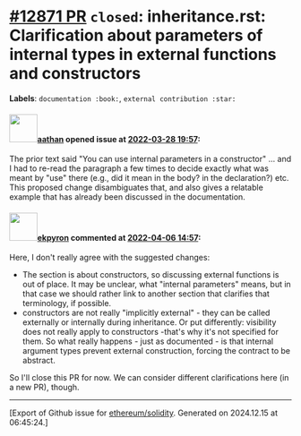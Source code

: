 # [\#12871 PR](https://github.com/ethereum/solidity/pull/12871) `closed`: inheritance.rst: Clarification about parameters of internal types in external functions and constructors
**Labels**: `documentation :book:`, `external contribution :star:`


#### <img src="https://avatars.githubusercontent.com/u/24279435?v=4" width="50">[aathan](https://github.com/aathan) opened issue at [2022-03-28 19:57](https://github.com/ethereum/solidity/pull/12871):

The prior text said "You can use internal parameters in a constructor" ... and I had to re-read the paragraph a few times to decide exactly what was meant by "use" there (e.g., did it mean in the body? in the declaration?) etc. This proposed change disambiguates that, and also gives a relatable example that has already been discussed in the documentation.

#### <img src="https://avatars.githubusercontent.com/u/1347491?v=4" width="50">[ekpyron](https://github.com/ekpyron) commented at [2022-04-06 14:57](https://github.com/ethereum/solidity/pull/12871#issuecomment-1090369526):

Here, I don't really agree with the suggested changes:
- The section is about constructors, so discussing external functions is out of place. It may be unclear, what "internal parameters" means, but in that case we should rather link to another section that clarifies that terminology, if possible.
- constructors are not really "implicitly external" - they can be called externally or internally during inheritance. Or put differently: visibility does not really apply to constructors -that's why it's not specified for them. So what really happens - just as documented - is that internal argument types prevent external construction, forcing the contract to be abstract.

So I'll close this PR for now. We can consider different clarifications here (in a new PR), though.


-------------------------------------------------------------------------------



[Export of Github issue for [ethereum/solidity](https://github.com/ethereum/solidity). Generated on 2024.12.15 at 06:45:24.]
